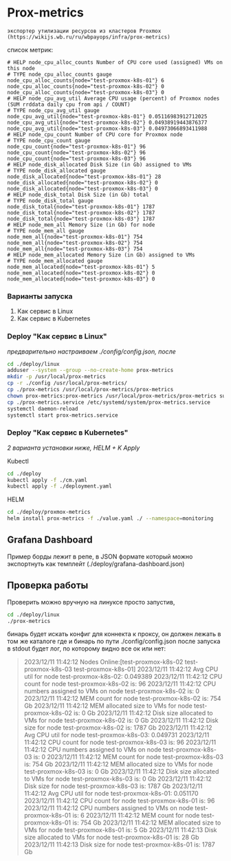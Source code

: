 # Prox-metrics
    экспортер утилизации ресурсов из кластеров Proxmox (https://wikijs.wb.ru/ru/wbpayops/infra/prox-metrics)
    
 список метрик:
 ```
 # HELP node_cpu_alloc_counts Number of CPU core used (assigned) VMs on this node
# TYPE node_cpu_alloc_counts gauge
node_cpu_alloc_counts{node="test-proxmox-k8s-01"} 6
node_cpu_alloc_counts{node="test-proxmox-k8s-02"} 0
node_cpu_alloc_counts{node="test-proxmox-k8s-03"} 0
# HELP node_cpu_avg_util Average CPU usage (percent) of Proxmox nodes (SUM rrddata daily cpu from api / COUNT)
# TYPE node_cpu_avg_util gauge
node_cpu_avg_util{node="test-proxmox-k8s-01"} 0.05116983912712025
node_cpu_avg_util{node="test-proxmox-k8s-02"} 0.04938919443876377
node_cpu_avg_util{node="test-proxmox-k8s-03"} 0.04973066893411988
# HELP node_cpu_count Number of CPU core for Proxmox node
# TYPE node_cpu_count gauge
node_cpu_count{node="test-proxmox-k8s-01"} 96
node_cpu_count{node="test-proxmox-k8s-02"} 96
node_cpu_count{node="test-proxmox-k8s-03"} 96
# HELP node_disk_allocated Disk Size (in Gb) assigned to VMs
# TYPE node_disk_allocated gauge
node_disk_allocated{node="test-proxmox-k8s-01"} 28
node_disk_allocated{node="test-proxmox-k8s-02"} 0
node_disk_allocated{node="test-proxmox-k8s-03"} 0
# HELP node_disk_total Disk Size (in Gb) total
# TYPE node_disk_total gauge
node_disk_total{node="test-proxmox-k8s-01"} 1787
node_disk_total{node="test-proxmox-k8s-02"} 1787
node_disk_total{node="test-proxmox-k8s-03"} 1787
# HELP node_mem_all Memory Size (in Gb) for node
# TYPE node_mem_all gauge
node_mem_all{node="test-proxmox-k8s-01"} 754
node_mem_all{node="test-proxmox-k8s-02"} 754
node_mem_all{node="test-proxmox-k8s-03"} 754
# HELP node_mem_allocated Memory Size (in Gb) assigned to VMs
# TYPE node_mem_allocated gauge
node_mem_allocated{node="test-proxmox-k8s-01"} 5
node_mem_allocated{node="test-proxmox-k8s-02"} 0
node_mem_allocated{node="test-proxmox-k8s-03"} 0
```

### Варианты запуска
 
1. Как сервис в Linux
2. Как сервис в Kubernetes

 ### Deploy "Как сервис в Linux"
 
 *предварительно настраиваем ./config/config.json, после*
```bash
cd ./deploy/linux
adduser --system --group --no-create-home prox-metrics
mkdir -p /usr/local/prox-metrics
cp -r ./config /usr/local/prox-metrics/
cp ./prox-metrics /usr/local/prox-metrics/prox-metrics
chown prox-metrics:prox-metrics /usr/local/prox-metrics/prox-metrics sudo chmod +x /usr/local/prox-metrics/prox-metrics
cp ./prox-metrics.service /etc/systemd/system/prox-metrics.service
systemctl daemon-reload
systemctl start prox-metrics.service
```
 
 ### Deploy "Как сервис в Kubernetes"
*2 варианта установки ниже, HELM + K Apply*

Kubectl
```bash
cd ./deploy
kubectl apply -f ./cm.yaml
kubectl apply -f ./deployment.yaml
```
HELM
```bash
cd ./deploy/proxmox-metrics
helm install prox-metrics -f ./value.yaml ./ --namespace=monitoring
```

## Grafana Dashboard
Пример борды лежит в репе, в JSON формате который можно экспортнуть как темплейт (./deploy/grafana-dashboard.json)



## Проверка работы
Проверить можно вручную на линуксе просто запустив, 

```bash
cd ./deploy/linux
./prox-metrics
```

бинарь будет искать конфиг для коннекта к проксу, он должен лежать в том же каталоге где и бинарь по пути
./config/config.json
после запуска в stdout будет лог, по которому видно все ок или нет:

> 2023/12/11 11:42:12 Nodes Online:[test-proxmox-k8s-02 test-proxmox-k8s-03 test-proxmox-k8s-01]
2023/12/11 11:42:12 Avg CPU util for node test-proxmox-k8s-02: 0.049389
2023/12/11 11:42:12 CPU  count for node test-proxmox-k8s-02 is: 96
2023/12/11 11:42:12 CPU numbers assigned to VMs on node test-proxmox-k8s-02 is: 0
2023/12/11 11:42:12 MEM  count for node test-proxmox-k8s-02 is: 754 Gb
2023/12/11 11:42:12 MEM allocated size to VMs for node test-proxmox-k8s-02 is: 0 Gb
2023/12/11 11:42:12 Disk size allocated to VMs for node test-proxmox-k8s-02 is: 0 Gb
2023/12/11 11:42:12 Disk size for node test-proxmox-k8s-02 is: 1787 Gb
2023/12/11 11:42:12 Avg CPU util for node test-proxmox-k8s-03: 0.049731
2023/12/11 11:42:12 CPU  count for node test-proxmox-k8s-03 is: 96
2023/12/11 11:42:12 CPU numbers assigned to VMs on node test-proxmox-k8s-03 is: 0
2023/12/11 11:42:12 MEM  count for node test-proxmox-k8s-03 is: 754 Gb
2023/12/11 11:42:12 MEM allocated size to VMs for node test-proxmox-k8s-03 is: 0 Gb
2023/12/11 11:42:12 Disk size allocated to VMs for node test-proxmox-k8s-03 is: 0 Gb
2023/12/11 11:42:12 Disk size for node test-proxmox-k8s-03 is: 1787 Gb
2023/12/11 11:42:12 Avg CPU util for node test-proxmox-k8s-01: 0.051170
2023/12/11 11:42:12 CPU  count for node test-proxmox-k8s-01 is: 96
2023/12/11 11:42:12 CPU numbers assigned to VMs on node test-proxmox-k8s-01 is: 6
2023/12/11 11:42:12 MEM  count for node test-proxmox-k8s-01 is: 754 Gb
2023/12/11 11:42:12 MEM allocated size to VMs for node test-proxmox-k8s-01 is: 5 Gb
2023/12/11 11:42:13 Disk size allocated to VMs for node test-proxmox-k8s-01 is: 28 Gb
2023/12/11 11:42:13 Disk size for node test-proxmox-k8s-01 is: 1787 Gb